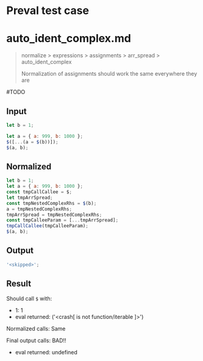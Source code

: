 # Preval test case

# auto_ident_complex.md

> normalize > expressions > assignments > arr_spread > auto_ident_complex
>
> Normalization of assignments should work the same everywhere they are

#TODO

## Input

`````js filename=intro
let b = 1;

let a = { a: 999, b: 1000 };
$([...(a = $(b))]);
$(a, b);
`````

## Normalized

`````js filename=intro
let b = 1;
let a = { a: 999, b: 1000 };
const tmpCallCallee = $;
let tmpArrSpread;
const tmpNestedComplexRhs = $(b);
a = tmpNestedComplexRhs;
tmpArrSpread = tmpNestedComplexRhs;
const tmpCalleeParam = [...tmpArrSpread];
tmpCallCallee(tmpCalleeParam);
$(a, b);
`````

## Output

`````js filename=intro
'<skipped>';
`````

## Result

Should call `$` with:
 - 1: 1
 - eval returned: ('<crash[ <ref> is not function/iterable ]>')

Normalized calls: Same

Final output calls: BAD!!
 - eval returned: undefined

